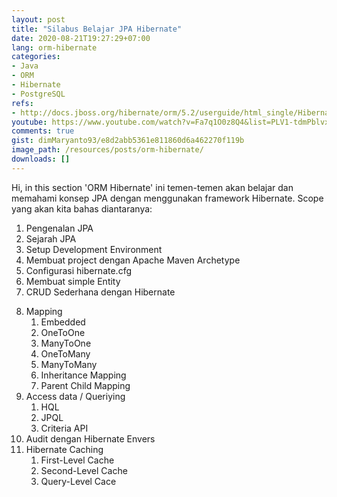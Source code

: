 ```yaml
---
layout: post
title: "Silabus Belajar JPA Hibernate"
date: 2020-08-21T19:27:29+07:00
lang: orm-hibernate
categories:
- Java
- ORM
- Hibernate
- PostgreSQL
refs: 
- http://docs.jboss.org/hibernate/orm/5.2/userguide/html_single/Hibernate_User_Guide.html
youtube: https://www.youtube.com/watch?v=Fa7q1O0z8Q4&list=PLV1-tdmPblvxHxNh867D1JR4u52LgzeIr&index=1
comments: true
gist: dimMaryanto93/e8d2abb5361e811860d6a462270f119b
image_path: /resources/posts/orm-hibernate/
downloads: []
---
```


Hi, in this section 'ORM Hibernate' ini temen-temen akan belajar dan memahami konsep JPA dengan menggunakan framework Hibernate. Scope yang akan kita bahas diantaranya:

1. Pengenalan JPA
2. Sejarah JPA
3. Setup Development Environment
4. Membuat project dengan Apache Maven Archetype
5. Configurasi hibernate.cfg
6. Membuat simple Entity
7. CRUD Sederhana dengan Hibernate
<!--more-->
8. Mapping
    1. Embedded
    2. OneToOne
    3. ManyToOne
    4. OneToMany
    5. ManyToMany
    6. Inheritance Mapping
    7. Parent Child Mapping
9. Access data / Queriying
    1. HQL
    2. JPQL
    3. Criteria API
10. Audit dengan Hibernate Envers
11. Hibernate Caching
    1. First-Level Cache
    2. Second-Level Cache
    3. Query-Level Cace